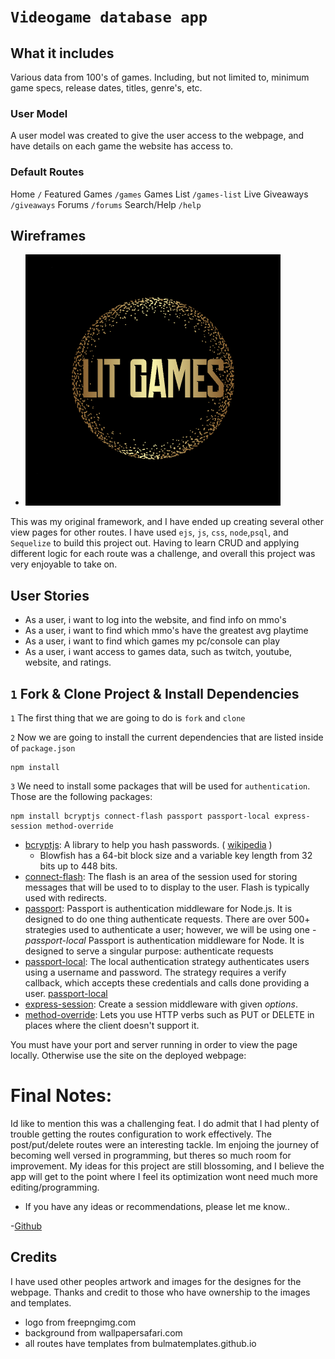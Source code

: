 # `Videogame database app`


## What it includes
Various data from 100's of games. Including, but not limited to,
minimum game specs, release dates, titles, genre's, etc.


### User Model
A user model was created to give the user access to the webpage, and have details on each game the website has access to.


### Default Routes
Home `/`
Featured Games `/games`
Games List `/games-list`
Live Giveaways  `/giveaways`
Forums `/forums`
Search/Help `/help`

## Wireframes
- ![excalidraw](/images/Screenshot%202023-06-07%20at%202.37.26%20AM.png)

This was my original framework, and I have ended up creating several other view pages for other routes. I have used `ejs`, `js`, `css`, `node`,`psql`, and `Sequelize` to build this project out. Having to learn CRUD and applying different logic for each route was a challenge, and overall this project was very enjoyable to take on.

## User Stories
- As a user, i want to log into the website, and find info on mmo's
- As a user, i want to find which mmo's have the greatest avg playtime
- As a user, i want to find which games my pc/console can play
- As a user, i want access to games data, such as twitch, youtube, website, and ratings.

## `1` Fork & Clone Project & Install Dependencies
`1` The first thing that we are going to do is `fork` and `clone`

`2` Now we are going to install the current dependencies that are listed inside of `package.json`
```text
npm install
```

`3` We need to install some packages that will be used for `authentication`. Those are the following packages:

```text
npm install bcryptjs connect-flash passport passport-local express-session method-override
```
-  [bcryptjs](https://www.npmjs.com/package/bcryptjs): A library to help you hash passwords. ( [wikipedia](https://en.wikipedia.org/wiki/Bcrypt) ) 
    - Blowfish has a 64-bit block size and a variable key length from 32 bits up to 448 bits.
- [connect-flash](https://github.com/jaredhanson/connect-flash): The flash is an area of the session used for storing messages that will be used to to display to the user. Flash is typically used with redirects.
- [passport](https://www.passportjs.org/docs/): Passport is authentication middleware for Node.js. It is designed to do one thing authenticate requests. There are over 500+ strategies used to authenticate a user; however, we will be using one - *passport-local* Passport is authentication middleware for Node. It is designed to serve a singular purpose: authenticate requests
- [passport-local](http://www.passportjs.org/packages/passport-local/): The local authentication strategy authenticates users using a username and password. The strategy requires a verify callback, which accepts these credentials and calls done providing a user. [passport-local](http://www.passportjs.org/packages/passport-local/)
- [express-session](https://github.com/expressjs/session): Create a session middleware with given *options*.
- [method-override](https://github.com/expressjs/method-override): Lets you use HTTP verbs such as PUT or DELETE in places where the client doesn't support it.

You must have your port and server running in order to view the page locally. Otherwise use the site on the deployed webpage:

# Final Notes:
Id like to mention this was a challenging feat. I do admit that I had plenty of trouble getting the routes configuration to work effectively. The post/put/delete routes were an interesting tackle. Im enjoing the journey of becoming well versed in programming, but theres so much room for improvement. My ideas for this project are still blossoming, and I believe the app will get to the point where I feel its optimization wont need much more editing/programming.

- If you have any ideas or recommendations, please let me know..

-[Github](github.com/Epaiva14)

## Credits

I have used other peoples artwork and images for the designes for the webpage. Thanks and credit to those who have ownership to the images and templates.

- logo from freepngimg.com
- background from wallpapersafari.com
- all routes have templates from bulmatemplates.github.io